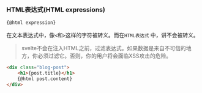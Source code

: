 ### HTML表达式(HTML expressions)

```html
{@html expression}
```

在文本表达式中，像`<`和`>`这样的字符被转义。而在`HTML表达式` 中，讲不会被转义。

> svelte不会在注入HTML之前，过滤表达式。如果数据是来自不可信的地方，你必须过滤它。否则，你的用户将会面临XSS攻击的危险。

```html
<div class="blog-post">
	<h1>{post.title}</h1>
	{@html post.content}
</div>
```

